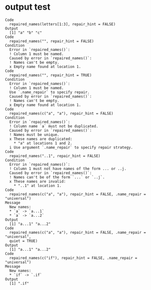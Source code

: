 # output test

    Code
      repaired_names(letters[1:3], repair_hint = FALSE)
    Output
      [1] "a" "b" "c"
    Code
      repaired_names("", repair_hint = FALSE)
    Condition
      Error in `repaired_names()`:
      ! Column 1 must be named.
      Caused by error in `repaired_names()`:
      ! Names can't be empty.
      x Empty name found at location 1.
    Code
      repaired_names("", repair_hint = TRUE)
    Condition
      Error in `repaired_names()`:
      ! Column 1 must be named.
      Use `.name_repair` to specify repair.
      Caused by error in `repaired_names()`:
      ! Names can't be empty.
      x Empty name found at location 1.
    Code
      repaired_names(c("a", "a"), repair_hint = FALSE)
    Condition
      Error in `repaired_names()`:
      ! Column name `a` must not be duplicated.
      Caused by error in `repaired_names()`:
      ! Names must be unique.
      x These names are duplicated:
        * "a" at locations 1 and 2.
      i Use argument `.name_repair` to specify repair strategy.
    Code
      repaired_names("..1", repair_hint = FALSE)
    Condition
      Error in `repaired_names()`:
      ! Column 1 must not have names of the form ... or ..j.
      Caused by error in `repaired_names()`:
      ! Names can't be of the form `...` or `..j`.
      x These names are invalid:
        * "..1" at location 1.
    Code
      repaired_names(c("a", "a"), repair_hint = FALSE, .name_repair = "universal")
    Message
      New names:
      * `a` -> `a...1`
      * `a` -> `a...2`
    Output
      [1] "a...1" "a...2"
    Code
      repaired_names(c("a", "a"), repair_hint = FALSE, .name_repair = "universal",
      quiet = TRUE)
    Output
      [1] "a...1" "a...2"
    Code
      repaired_names(c("if"), repair_hint = FALSE, .name_repair = "universal")
    Message
      New names:
      * `if` -> `.if`
    Output
      [1] ".if"

